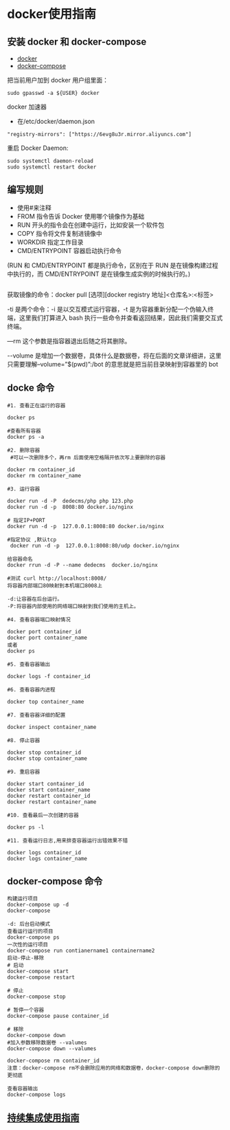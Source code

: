 # docker使用指南

## 安装 docker 和 docker-compose

-   [docker](https://docs.docker.com/engine/installation/)
-   [docker-compose](https://docs.docker.com/compose/install/)

把当前用户加到 docker 用户组里面：

```
sudo gpasswd -a ${USER} docker
```

docker 加速器

-   在/etc/docker/daemon.json

```
"registry-mirrors": ["https://6evg8u3r.mirror.aliyuncs.com"]
```

重启 Docker Daemon:

```
sudo systemctl daemon-reload
sudo systemctl restart docker
```

## 编写规则

-   使用#来注释
-   FROM 指令告诉 Docker 使用哪个镜像作为基础
-   RUN 开头的指令会在创建中运行，比如安装一个软件包
-   COPY 指令将文件复制进镜像中
-   WORKDIR 指定工作目录
-   CMD/ENTRYPOINT 容器启动执行命令

(RUN 和 CMD/ENTRYPOINT 都是执行命令，区别在于 RUN 是在镜像构建过程中执行的，而 CMD/ENTRYPOINT 是在镜像生成实例的时候执行的。)

```Dockerfile

```

获取镜像的命令：docker pull [选项][docker registry 地址]<仓库名>:<标签>

-ti 是两个命令：-i 是以交互模式运行容器，-t 是为容器重新分配一个伪输入终端，这里我们打算进入 bash 执行一些命令并查看返回结果，因此我们需要交互式终端。

—rm 这个参数是指容器退出后随之将其删除。

--volume 是增加一个数据卷，具体什么是数据卷，将在后面的文章详细讲，这里只需要理解–volume=”\$(pwd)”:/bot 的意思就是把当前目录映射到容器里的 bot

## docke 命令

```
#1. 查看正在运行的容器

docker ps

#查看所有容器
docker ps -a

#2. 删除容器
 #可以一次删除多个，再rm 后面使用空格隔开依次写上要删除的容器

docker rm container_id
docker rm container_name

#3. 运行容器

docker run -d -P  dedecms/php php 123.php
docker run -d -p  8008:80 docker.io/nginx

# 指定IP+PORT
docker run -d -p  127.0.0.1:8008:80 docker.io/nginx

#指定协议 ,默认tcp
 docker run -d -p  127.0.0.1:8008:80/udp docker.io/nginx

给容器命名
docker rrun -d -P --name dedecms  docker.io/nginx

#测试 curl http://localhost:8008/
将容器内部端口80映射到本机端口8008上

-d:让容器在后台运行。
-P:将容器内部使用的网络端口映射到我们使用的主机上。

#4. 查看容器端口映射情况

docker port container_id
docker port container_name
或者
docker ps

#5. 查看容器输出

docker logs -f container_id

#6. 查看容器内进程

docker top container_name

#7. 查看容器详细的配置

docker inspect container_name

#8. 停止容器

docker stop container_id
docker stop container_name

#9. 重启容器

docker start container_id
docker start container_name
docker restart container_id
docker restart container_name

#10. 查看最后一次创建的容器

docker ps -l

#11. 查看运行日志,用来排查容器运行出错效果不错

docker logs container_id
docker logs container_name
```

## docker-compose 命令

```
构建运行项目
docker-compose up -d
docker-compose

-d: 后台启动模式
查看运行运行的项目
docker-compose ps
一次性的运行项目
docker-compose run contianername1 containername2
启动-停止-移除
# 启动
docker-compose start
docker-compose restart

# 停止
docker-compose stop

# 暂停一个容器
docker-compose pause container_id

# 移除
docker-compose down
#加入参数移除数据卷 --valumes
docker-compose down --valumes

docker-compose rm container_id
注意：docker-compose rm不会删除应用的网络和数据卷，docker-compose down删除的更彻底

查看容器输出
docker-compose logs
```

## [持续集成使用指南](201812003.md)
